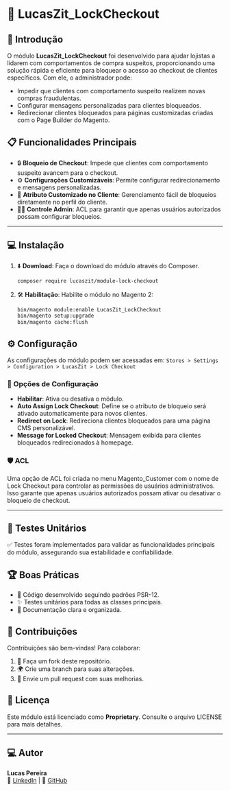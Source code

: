 # 🌟 LucasZit_LockCheckout

## 📢 Introdução
O módulo **LucasZit_LockCheckout** foi desenvolvido para ajudar lojistas a lidarem com comportamentos de compra suspeitos, proporcionando uma solução rápida e eficiente para bloquear o acesso ao checkout de clientes específicos. Com ele, o administrador pode:

- Impedir que clientes com comportamento suspeito realizem novas compras fraudulentas.
- Configurar mensagens personalizadas para clientes bloqueados.
- Redirecionar clientes bloqueados para páginas customizadas criadas com o Page Builder do Magento.

## 📋 Funcionalidades Principais
- 🔒 **Bloqueio de Checkout**: Impede que clientes com comportamento suspeito avancem para o checkout.
- ⚙️ **Configurações Customizáveis**: Permite configurar redirecionamento e mensagens personalizadas.
- 🛒 **Atributo Customizado no Cliente**: Gerenciamento fácil de bloqueios diretamente no perfil do cliente.
- 🧑‍💻 **Controle Admin**: ACL para garantir que apenas usuários autorizados possam configurar bloqueios.

---

## 💻 Instalação
1. ⬇️ **Download**: Faça o download do módulo através do Composer.
   ```bash
   composer require lucaszit/module-lock-checkout
   ```
2. 🛠️ **Habilitação**: Habilite o módulo no Magento 2:
   ```bash
   bin/magento module:enable LucasZit_LockCheckout
   bin/magento setup:upgrade
   bin/magento cache:flush
   ```

## ⚙️ Configuração
As configurações do módulo podem ser acessadas em:
`Stores > Settings > Configuration > LucasZit > Lock Checkout`

### 📜 Opções de Configuração
- **Habilitar**: Ativa ou desativa o módulo.
- **Auto Assign Lock Checkout**: Define se o atributo de bloqueio será ativado automaticamente para novos clientes.
- **Redirect on Lock**: Redireciona clientes bloqueados para uma página CMS personalizável.
- **Message for Locked Checkout**: Mensagem exibida para clientes bloqueados redirecionados à homepage.

### 🛡️ ACL
Uma opção de ACL foi criada no menu Magento_Customer com o nome de Lock Checkout para controlar as permissões de usuários administrativos. Isso garante que apenas usuários autorizados possam ativar ou desativar o bloqueio de checkout.

---

## 🧪 Testes Unitários
✅ Testes foram implementados para validar as funcionalidades principais do módulo, assegurando sua estabilidade e confiabilidade.

## 🏆 Boas Práticas
- 🎯 Código desenvolvido seguindo padrões PSR-12.
- ✨ Testes unitários para todas as classes principais.
- 📖 Documentação clara e organizada.

## 🤝 Contribuições
Contribuições são bem-vindas! Para colaborar:
1. 💬 Faça um fork deste repositório.
2. 🌍 Crie uma branch para suas alterações.
3. 🙌 Envie um pull request com suas melhorias.

## 📜 Licença
Este módulo está licenciado como **Proprietary**. Consulte o arquivo LICENSE para mais detalhes.

---

## 💻 Autor
**Lucas Pereira**  
💼 [LinkedIn](https://www.linkedin.com/in/lucaspereira42/) | 🐙 [GitHub](https://github.com/lucaszit)
